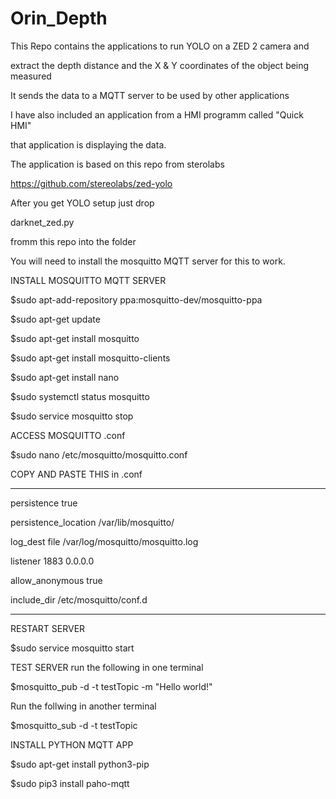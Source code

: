 # Orin_Depth
 This Repo contains the applications to run YOLO on a ZED 2 camera and 
 
 extract the depth distance and the X & Y coordinates of the object being measured
 
 It sends the data to a MQTT server to be used by other applications
 
 I have also included an application from a HMI programm called "Quick HMI"
 
 that application is displaying the data.
 
 
 
The application is based on this repo from sterolabs
 
 https://github.com/stereolabs/zed-yolo
 
 After you get YOLO setup just drop
 
 darknet_zed.py
 
fromm this repo  into the folder



You will need to install the mosquitto MQTT server for this to work.
 
INSTALL MOSQUITTO MQTT SERVER

$sudo apt-add-repository ppa:mosquitto-dev/mosquitto-ppa

$sudo apt-get update

$sudo apt-get install mosquitto

$sudo apt-get install mosquitto-clients

$sudo apt-get install nano

$sudo systemctl status mosquitto

 $sudo service mosquitto stop

ACCESS MOSQUITTO .conf

$sudo nano /etc/mosquitto/mosquitto.conf

COPY AND PASTE THIS in .conf
*************************************
persistence true

persistence_location /var/lib/mosquitto/

log_dest file /var/log/mosquitto/mosquitto.log

listener 1883 0.0.0.0

allow_anonymous true

include_dir /etc/mosquitto/conf.d
********************************************
RESTART SERVER

$sudo service mosquitto start

TEST SERVER
run the following in one terminal

$mosquitto_pub -d -t testTopic -m "Hello world!"

Run the follwing in another terminal

$mosquitto_sub -d -t testTopic

INSTALL PYTHON MQTT APP

$sudo apt-get install python3-pip

$sudo pip3 install paho-mqtt

